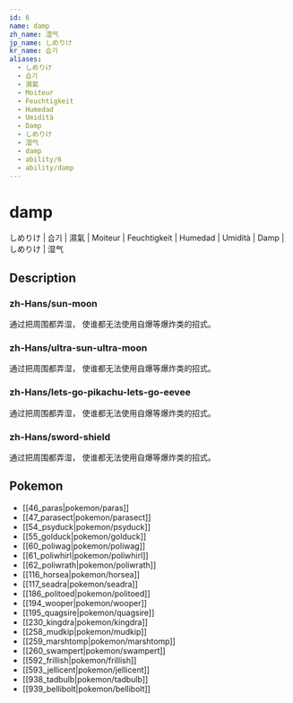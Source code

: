 ```yaml
---
id: 6
name: damp
zh_name: 湿气
jp_name: しめりけ
kr_name: 습기
aliases:
  - しめりけ
  - 습기
  - 濕氣
  - Moiteur
  - Feuchtigkeit
  - Humedad
  - Umidità
  - Damp
  - しめりけ
  - 湿气
  - damp
  - ability/6
  - ability/damp
---
```

# damp

しめりけ | 습기 | 濕氣 | Moiteur | Feuchtigkeit | Humedad | Umidità | Damp | しめりけ | 湿气

## Description

### zh-Hans/sun-moon

通过把周围都弄湿，
使谁都无法使用自爆等爆炸类的招式。

### zh-Hans/ultra-sun-ultra-moon

通过把周围都弄湿，
使谁都无法使用自爆等爆炸类的招式。

### zh-Hans/lets-go-pikachu-lets-go-eevee

通过把周围都弄湿，
使谁都无法使用自爆等爆炸类的招式。

### zh-Hans/sword-shield

通过把周围都弄湿，
使谁都无法使用自爆等爆炸类的招式。

## Pokemon

- [[46_paras|pokemon/paras]]
- [[47_parasect|pokemon/parasect]]
- [[54_psyduck|pokemon/psyduck]]
- [[55_golduck|pokemon/golduck]]
- [[60_poliwag|pokemon/poliwag]]
- [[61_poliwhirl|pokemon/poliwhirl]]
- [[62_poliwrath|pokemon/poliwrath]]
- [[116_horsea|pokemon/horsea]]
- [[117_seadra|pokemon/seadra]]
- [[186_politoed|pokemon/politoed]]
- [[194_wooper|pokemon/wooper]]
- [[195_quagsire|pokemon/quagsire]]
- [[230_kingdra|pokemon/kingdra]]
- [[258_mudkip|pokemon/mudkip]]
- [[259_marshtomp|pokemon/marshtomp]]
- [[260_swampert|pokemon/swampert]]
- [[592_frillish|pokemon/frillish]]
- [[593_jellicent|pokemon/jellicent]]
- [[938_tadbulb|pokemon/tadbulb]]
- [[939_bellibolt|pokemon/bellibolt]]

